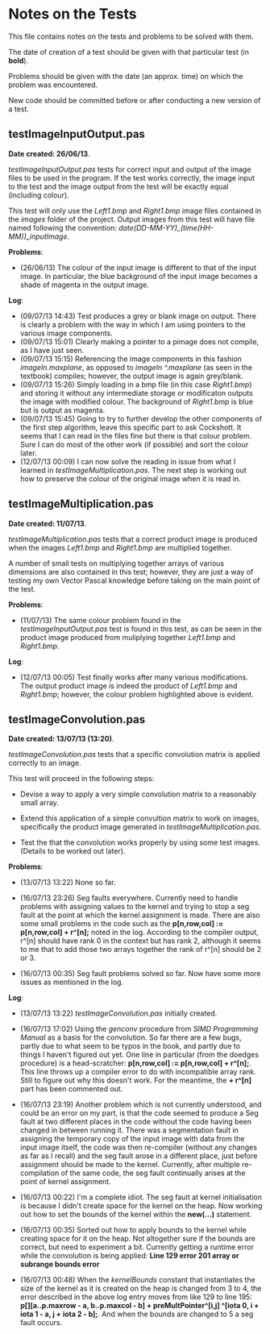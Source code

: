 Notes on the Tests
====================

This file contains notes on the tests and problems to be solved with them.

The date of creation of a test should be given with that particular test (in **bold**).

Problems should be given with the date (an approx. time) on which the problem was encountered.

New code should be committed before or after conducting a new version of a test.

testImageInputOutput.pas
--------------------------

**Date created: 26/06/13**.

*testImageInputOutput.pas* tests for correct input and output of the image files to be used in the program. If the test works correctly, the image input to the test and the image output from the test will be exactly equal (including colour).

This test will only use the *Left1.bmp* and *Right1.bmp* image files contained in the *images* folder of the project. Output images from this test will have file named following the convention: *date(DD-MM-YY)_(time(HH-MM))_inputImage*.

**Problems**:

* (26/06/13) The colour of the input image is different to that of the input image. In particular, the blue background of the input image becomes a shade of magenta in the output image.

**Log**:

* (09/07/13 14:43) Test produces a grey or blank image on output. There is clearly a problem with the way in which I am using pointers to the various image components.
* (09/07/13 15:01) Clearly making a pointer to a pimage does not compile, as I have just seen.
* (09/07/13 15:15) Referencing the image components in this fashion *imageIn.maxplane*, as opposed to *imageIn ^.maxplane* (as seen in the textbook) compiles; however, the output image is again grey/blank.
* (09/07/13 15:26) Simply loading in a bmp file (in this case *Right1.bmp*) and storing it without any intermediate storage or modificaton outputs the image with modified colour. The background of *Right1.bmp* is blue but is output as magenta.
* (09/07/13 15:45) Going to try to further develop the other components of the first step algorithm, leave this specific part to ask Cockshott. It seems that I can read in the files fine but there is that colour problem. Sure I can do most of the other work (if possible) and sort the colour later.
* (12/07/13 00:09) I can now solve the reading in issue from what I learned in *testImageMultiplication.pas*. The next step is working out how to preserve the colour of the original image when it is read in.


testImageMultiplication.pas
-----------------------------

**Date created: 11/07/13**.

*testImageMultiplication.pas* tests that a correct product image is produced when the images *Left1.bmp* and *Right1.bmp* are multiplied together.

A number of small tests on multiplying together arrays of various dimensions are also contained in this test; however, they are just a way of testing my own Vector Pascal knowledge before taking on the main point of the test.

**Problems**:

* (11/07/13) The same colour problem found in the *testImageInputOutput.pas* test is found in this test, as can be seen in the product image produced from muliplying together *Left1.bmp* and *Right1.bmp*.

**Log**:

* (12/07/13 00:05) Test finally works after many various modifications. The output product image is indeed the product of *Left1.bmp* and *Right1.bmp*; however, the colour problem highlighted above is evident.


testImageConvolution.pas
--------------------------

**Date created: 13/07/13 (13:20)**.

*testImageConvolution.pas* tests that a specific convolution matrix is applied correctly to an image.

This test will proceed in the following steps:

* Devise a way to apply a very simple convolution matrix to a reasonably small array.

* Extend this application of a simple convultion matrix to work on images, specifically the product image generated in *testImageMultiplication.pas*.

* Test the that the convolution works properly by using some test images. (Details to be worked out later).

**Problems**:

* (13/07/13 13:22) None so far.

* (16/07/13 23:26) Seg faults everywhere. Currently need to handle problems with assigning values to the kernel and trying to stop a seg fault at the point at which the kernel assignment is made. There are also some small problems in the code such as the **p[n,row,col] := p[n,row,col] +  r^[n];** noted in the log. According to the compiler output, r^[n] should have rank 0 in the context but has rank 2, although it seems to me that to add those two arrays together the rank of r^[n] should be 2 or 3.

* (16/07/13 00:35) Seg fault problems solved so far. Now have some more issues as mentioned in the log.

**Log**:

* (13/07/13 13:22) *testImageConvolution.pas* initially created.

* (16/07/13 17:02) Using the *genconv* procedure from *SIMD Programming Manual* as a basis for the convolution. So far there are a few bugs, partly due to what seem to be typos in the book, and partly due to things I haven't figured out yet. One line in particular (from the doedges procedure) is a head-scratcher: **p[n,row,col] := p[n,row,col] +  r^[n];**. This line throws up a compiler error to do with incompatible array rank. Still to figure out why this doesn't work. For the meantime, the **+ r^[n]** part has been commented out.

* (16/07/13 23:19) Another problem which is not currently understood, and could be an error on my part, is that the code seemed to produce a Seg fault at two different places in the code without the code having been changed in between running it. There was a segmentation fault in assigning the temporary copy of the input image with data from the input image itself, the code was then re-compiler (without any changes as far as I recall) and the seg fault arose in a different place, just before assignment should be made to the kernel. Currently, after multiple re-compilation of the same code, the seg fault continually arises at the point of kernel assignment.

* (16/07/13 00:22) I'm a complete idiot. The seg fault at kernel initialisation is because I didn't create space for the kernel on the heap. Now working out how to set the bounds of the kernel within the **new(...)** statement.

* (16/07/13 00:35) Sorted out how to apply bounds to the kernel while creating space for it on the heap. Not altogether sure if the bounds are correct, but need to experiment a bit. Currently getting a runtime error while the convolution is being applied: **Line    129 error    201 array or subrange bounds error**

* (16/07/13 00:48) When the *kernelBounds* constant that instantiates the size of the kernel as it is created on the heap is changed from 3 to 4, the error described in the above log entry moves from like 129 to line 195: **p[][a..p.maxrow - a, b..p.maxcol - b] + preMultPointer^[i,j] ^[iota 0, i + iota 1 - a, j + iota 2 - b];**. And when the bounds are changed to 5 a seg fault occurs.








